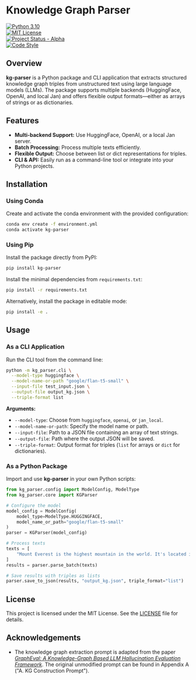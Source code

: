 # Knowledge Graph Parser

[![Python 3.10](https://img.shields.io/badge/Python-3.10-blue.svg)](https://www.python.org/downloads/release/python-3100/)   
[![MIT License](https://img.shields.io/badge/License-MIT-green.svg)](./LICENSE)  
[![Project Status - Alpha](https://img.shields.io/badge/Status-Alpha-yellow.svg)](#)  
[![Code Style](https://img.shields.io/badge/Code%20Style-PEP8-green.svg)](https://www.python.org/dev/peps/pep-0008/)

## Overview

**kg-parser** is a Python package and CLI application that extracts structured knowledge graph triples from unstructured text using large language models (LLMs). The package supports multiple backends (HuggingFace, OpenAI, and local Jan) and offers flexible output formats—either as arrays of strings or as dictionaries.

## Features

- **Multi-backend Support:** Use HuggingFace, OpenAI, or a local Jan server.
- **Batch Processing:** Process multiple texts efficiently.
- **Flexible Output:** Choose between list or dict representations for triples.
- **CLI & API:** Easily run as a command-line tool or integrate into your Python projects.

## Installation

### Using Conda

Create and activate the conda environment with the provided configuration:

```bash
conda env create -f environment.yml
conda activate kg-parser
```

### Using Pip

Install the package directly from PyPI:

```bash
pip install kg-parser
```

Install the minimal dependencies from `requirements.txt`:

```bash
pip install -r requirements.txt
```

Alternatively, install the package in editable mode:

```bash
pip install -e .
```

## Usage

### As a CLI Application

Run the CLI tool from the command line:

```bash
python -m kg_parser.cli \
  --model-type huggingface \
  --model-name-or-path "google/flan-t5-small" \
  --input-file test_input.json \
  --output-file output_kg.json \
  --triple-format list
```

**Arguments:**

- `--model-type`: Choose from `huggingface`, `openai`, or `jan_local`.
- `--model-name-or-path`: Specify the model name or path.
- `--input-file`: Path to a JSON file containing an array of text strings.
- `--output-file`: Path where the output JSON will be saved.
- `--triple-format`: Output format for triples (`list` for arrays or `dict` for dictionaries).

### As a Python Package

Import and use **kg-parser** in your own Python scripts:

```python
from kg_parser.config import ModelConfig, ModelType
from kg_parser.core import KGParser

# Configure the model
model_config = ModelConfig(
    model_type=ModelType.HUGGINGFACE,
    model_name_or_path="google/flan-t5-small"
)
parser = KGParser(model_config)

# Process texts
texts = [
    "Mount Everest is the highest mountain in the world. It's located in Nepal."
]
results = parser.parse_batch(texts)

# Save results with triples as lists
parser.save_to_json(results, "output_kg.json", triple_format="list")
```

## License

This project is licensed under the MIT License. See the [LICENSE](./LICENSE) file for details.

## Acknowledgements

- The knowledge graph extraction prompt is adapted from the paper [*GraphEval: A Knowledge-Graph Based LLM Hallucination Evaluation Framework*](https://arxiv.org/abs/2407.10793). The original unmodified prompt can be found in Appendix A ("A. KG Construction Prompt").